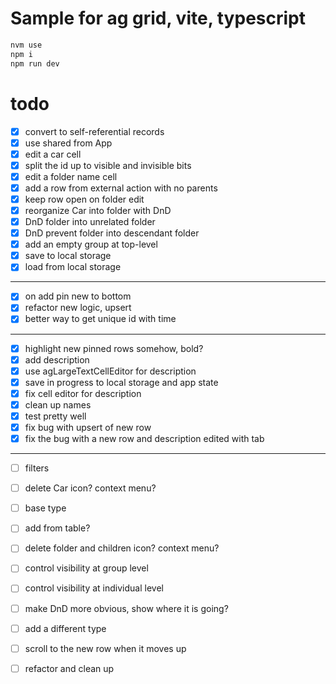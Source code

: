 # Sample for ag grid, vite, typescript
```bash
nvm use    
npm i    
npm run dev
```

# todo
-[x] convert to self-referential records
-[x] use shared from App 
-[x] edit a car cell 
-[x] split the id up to visible and invisible bits
-[x] edit a folder name cell
-[x] add a row from external action with no parents
-[x] keep row open on folder edit
-[x] reorganize Car into folder with DnD
-[x] DnD folder into unrelated folder
-[x] DnD prevent folder into descendant folder
-[x] add an empty group at top-level
-[x] save to local storage
-[x] load from local storage
-------------
-[x] on add pin new to bottom
-[x] refactor new logic, upsert
-[x] better way to get unique id with time
-------------
-[x] highlight new pinned rows somehow, bold?
-[x] add description 
-[x] use agLargeTextCellEditor for description
-[x] save in progress to local storage and app state
-[x] fix cell editor for description
-[x] clean up names
-[x] test pretty well
-[x] fix bug with upsert of new row
-[x] fix the bug with a new row and description edited with tab
-------------
-[ ] filters
-[ ] delete Car icon? context menu?
-[ ] base type
-[ ] add from table?
-[ ] delete folder and children icon? context menu?
-[ ] control visibility at group level
-[ ] control visibility at individual level
-[ ] make DnD more obvious, show where it is going?
-[ ] add a different type
-[ ] scroll to the new row when it moves up
-[ ] refactor and clean up



